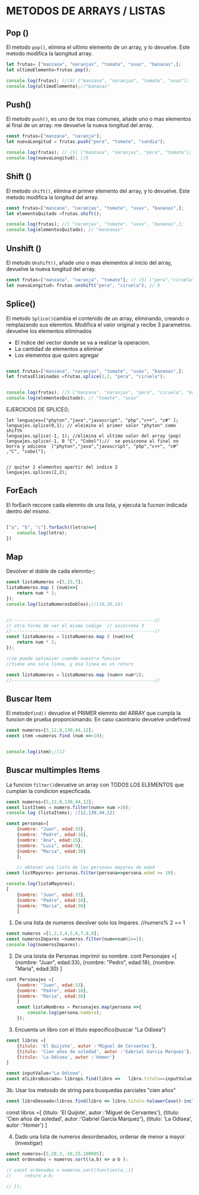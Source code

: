 
# METODOS DE ARRAYS / LISTAS

## Pop ()
El metodo `pop()`, elimina el ultimo elemento de un array, y lo devuelve.
Este metodo modifica la laongitud array.

```js 
let frutas= ["manzana", "naranjas", "tomate", "uvas", "bananas",];
let ultimoElemento=frutas.pop();

console.log(frutas); //(4) ["manzana", "naranjas", "tomate", "uvas"];
console.log(ultimoElemento);//"bananas"

```

## Push()
El metodo `push()`, es uno de los mas comunes, añade uno o mas elementos al final de un array. me devuelve la nueva longitud del array.

```js
const frutas=["manzana", "naranja"];
let nuevaLongitud = frutas.push("pera", "tomate", "sandia");

console.log(frutas); // (5) ["manzana", "naranjas", "pera", "tomate"];
console.log(nuevaLongitud); //5

```

## Shift ()

El metodo `shift()`, elimina el primer elemento del array, y lo devuelve. Este metodo modifica la longitud del array.

```js
const frutas=["manzana", "naranjas", "tomate", "uvas", "bananas",];
let elementoQuitado =frutas.shift();

console.log(frutas); //[ "naranjas", "tomate", "uvas", "bananas",];
console.log(elementosQuitado); // "manzanas"

``` 

## Unshift ()

El metodo `Unshift()`, añade uno o mas elementos al inicio del array, devuelve la nueva longitud del array.

```js
const frutas=["manzana", "naranja", "tomate"]; // (5) ["pera","ciruela","manzana","naranja,"tomate"];
let nuevaLongitud= frutas.unshift("pera", "ciruela"); // 5

```

## Splice()

El metodo `Splice()`cambia el contenido de un array, eliminando, creando o remplazando sus elemntos. Modifica el valor original y recibe 3 parametros.
devuelve los elementos eliminados

- El indice del vector donde se va a realizar la operacion.
- La cantidad de elementos a eliminar
- Los elementos que quiero agregar

```js

const frutas=["manzana", "naranjas", "tomate", "uvas", "bananas",];
let frutasEliminadas =frutas.splice(2,2, "pera", "ciruela");


console.log(frutas); //5 ["manzana", "naranjas", "pera", "ciruela", "bananas"];
console.log(elementosQuitado); // "tomate", "uvas"
```


EJERCICIOS DE SPLICE();
```JS
let lenguajes=["phyton","java","javascript", "php","c++", "c#" ];
lenguajes.splice(0,1); // eleimino el primer valor "phyton" como shifth
lenguajes.splice(-1, 1); //elimina el ultimo valor del array (pop)
lenguajes.splice(-1, 0 "C", "Cobol");//  se posicoona al final no borra y adicona  ["phyton","java","javascript", "php","c++", "c#" ,"C", "cobol"];


// quitar 2 elementos apartir del indice 2
lenguajes.splices(2,2);

```

## ForEach
El forEach reccore cada elemnto de una lista, y ejecuta la fucnon indicada dentro del mismo.

```js

["a", "b", "c"].forEach((letra)=>{
    console.log(letra);
})
```

## Map
Devolver el doble de cada elemnto-;

```js
const listaNumeros =[5,15,7];
listaNumeros.map ( (num)=>{
    return num * 2;
});
console.log(listaNumerosDobles);//[10,30,14]

```


```js

//------------------------------------------------------//
// otra forma de ver el mismo codigo  // asincrono 3
//------------------------------------------------------//
const listaNumeros = listaNumeros.map ( (num)=>{
    return num * 2;
});

//se puede optimizar cuando nuestra funcion
//tiene una sola linea, y esa linea es un return

const listaNumeros = listaNumeros.map (num=> num*2);
//------------------------------------------------------//

```

## Buscar Item

El metodo`find()` devuelve el PRIMER elemnto del ARRAY que cumpla la funcion de prueba proporcionando. En caso caontrario devuelve undefined

```js
const numeros=[5,12,8,130,44,12];
const item =numeros.find (num =>>10);


console.log(item);//12
```

## Buscar multimples Items

La funcion `filter()`devuelve un array con TODOS LOS ELEMENTOS que cumplan la condicion especficada.

```js
const numeros=[5,12,8,130,44,12];
const listItems = numero.filter(num=> num >10);
console.log (listaItems); /[12,130,44,12]

```
```js
const personas=[
    {nombre: "Juan", edad:33},
    {nombre: "Pedro", edad:18},
    {nombre: "Ana", edad:15},
    {nombre: "Luis", edad:9},
    {nombre: "Maria", edad:30}
    ];

    // obtener una lista de las personas mayores de edad
const listMayores= personas.filter(persona=>persona.edad >= 18);

console.log(listaMayores);
[
    {nombre: "Juan", edad:33},
    {nombre: "Pedro", edad:18},
    {nombre: "Maria", edad:30}
    ]
```

1. De una lista de numeros devolver solo los Impares.  //numero% 2 == 1

```js
const numeros =[1,2,3,4,5,6,7,8,9];
const numerosImpares =numeros.filter(num=>num%2==1);
console.log(numerosImpares);
```


2. De una loista de Personas imprimir su nombre.
cont Personajes =[
    {nombre: "Juan", edad:33},
    {nombre: "Pedro", edad:18},
    {nombre: "Maria", edad:30}
    ]

```js
cont Personajes =[
    {nombre: "Juan", edad:33},
    {nombre: "Pedro", edad:18},
    {nombre: "Maria", edad:30}
    ]
    const listaNombres = Personajes.map(persona =>{
        console.log(persona.nombre);
    });

```


3. Encuenta un libro con el titulo especifico(buscar "La Odisea")

```js
const libros =[
    {titulo: 'El Quijote', autor :'Miguel de Cervantes'},
    {titulo: 'Cien años de soledad', autor :'Gabriel Garcia Marquez'},
    {titulo: 'La Odisea', autor :'Homer'}
]

const inputValue="La Odisea",
const elLibroBuscado= librops.find(libro =>   libro.titulo==inputValue);

```
3b. Usar los metosdo de string para busquedas parciales "cien años"
```js
const libroDeseado=libros.find(libro => libro.titulo-tolowerCase()-includes("cien años")  )


```


const libros =[
    {titulo: 'El Quijote', autor :'Miguel de Cervantes'},
    {titulo: 'Cien años de soledad', autor :'Gabriel Garcia Marquez'},
    {titulo: 'La Odisea', autor :'Homer'}
]



4. Dado una lista de numeros desordenados, ordenar de menor a mayor (investigar)

```js
const numeros=[5,20,3,-10,25,100005];
const ordenados = numeros.sort((a,b) => a-b );

// const ordenados = numeros.sort(function(a,;){
//     return a-b;

// });
